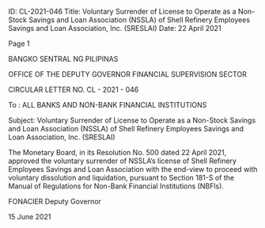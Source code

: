 ID: CL-2021-046
Title: Voluntary Surrender of License to Operate as a Non-Stock Savings and Loan Association (NSSLA) of Shell Refinery Employees Savings and Loan Association, Inc. (SRESLAI)
Date: 22 April 2021

Page 1

BANGKO SENTRAL NG PILIPINAS

OFFICE OF THE DEPUTY GOVERNOR FINANCIAL SUPERVISION SECTOR

CIRCULAR LETTER NO. CL - 2021 - 046

To : ALL BANKS AND NON-BANK FINANCIAL INSTITUTIONS

Subject: Voluntary Surrender of License to Operate as a Non-Stock Savings and Loan Association (NSSLA) of Shell Refinery Employees Savings and Loan Association, Inc. (SRESLAI)

The Monetary Board, in its Resolution No. 500 dated 22 April 2021, approved the voluntary surrender of NSSLA’s license of Shell Refinery Employees Savings and Loan Association with the end-view to proceed with voluntary dissolution and liquidation, pursuant to Section 181-S of the Manual of Regulations for Non-Bank Financial Institutions (NBFls).

FONACIER Deputy Governor

15 June 2021